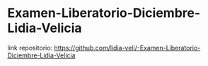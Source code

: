 # Examen-Liberatorio-Diciembre-Lidia-Velicia
link repositorio: https://github.com/lidia-veli/-Examen-Liberatorio-Diciembre-Lidia-Velicia
